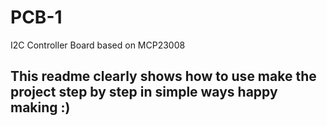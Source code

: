 # PCB-1
I2C Controller Board based on MCP23008
## This readme clearly shows how to use make the project step by step in simple ways happy making :)
